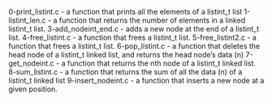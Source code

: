 0-print_listint.c -  a function that prints all the elements of a listint_t list
1-listint_len.c - a function that returns the number of elements in a linked listint_t list.
3-add_nodeint_end.c - adds a new node at the end of a listint_t list.
4-free_listint.c - a function that frees a listint_t list.
5-free_listint2.c  - a function that frees a listint_t list.
6-pop_listint.c - a function that deletes the head node of a listint_t linked list, and returns the head node’s data (n)
7-get_nodeint.c - a function that returns the nth node of a listint_t linked list.
8-sum_listint.c - a function that returns the sum of all the data (n) of a listint_t linked list
9-insert_nodeint.c - a function that inserts a new node at a given position.
